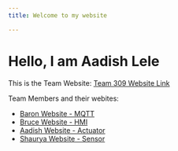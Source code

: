 ```yaml
---
title: Welcome to my website

---
```


# Hello, I am Aadish Lele

This is the Team Website:
[Team 309 Website Link](https://egr314-2025-s-309.github.io/)

Team Members and their webites:   
- [Baron Website - MQTT](https://scoon04.github.io/)   
- [Bruce Website - HMI](https://ibmyers2.github.io/EGR314_Team309_IBM/)   
- [Aadish Website - Actuator](https://aadishlele.github.io/)   
- [Shaurya Website - Sensor](https://shauryamanglik.github.io/shauryamanglik/)   






